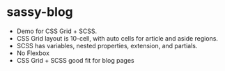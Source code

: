 # sassy-blog

* Demo for CSS Grid + SCSS.
* CSS Grid layout is 10-cell, with auto cells for article and aside regions.
* SCSS has variables, nested properties, extension, and partials.
* No Flexbox
* CSS Grid + SCSS good fit for blog pages